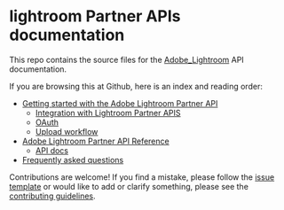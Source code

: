 # lightroom Partner APIs documentation

This repo contains the source files for the [Adobe_Lightroom](https://lightroom.adobe.com/) API documentation.

If you are browsing this at Github, here is an index and reading order:

* [Getting started with the Adobe Lightroom Partner API](docs/01-getting-started.md)
    - [Integration with Lightroom Partner APIS](docs/getting-started/02-service-integration.md)
    - [OAuth](docs/getting-started/03-oauth.md)
    - [Upload workflow](docs/getting-started/04-upload-workflow.md)
* [Adobe Lightroom Partner API Reference](docs/05-api-summary.md)
  + [API docs](docs/api/06-api-calls.md)
* [Frequently asked questions](docs/15-faq.md)

Contributions are welcome! If you find a mistake, please follow the [issue template](ISSUE_TEMPLATE.md) or would like to add or clarify something, please see the [contributing guidelines](CONTRIBUTING.md).

